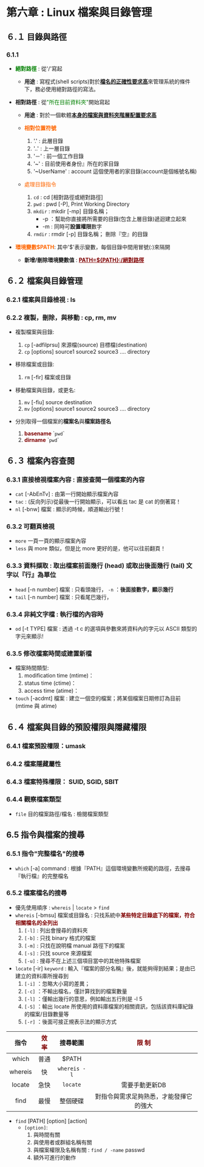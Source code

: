 # 第六章 : Linux 檔案與目錄管理
## ６.１ 目錄與路徑
### 6.1.1
* <font color=#008000>**絕對路徑**</font> : 從'/'寫起
    * **用途** : 寫程式(shell scripts)對於[**檔名的正確性要求高**]()來管理系統的條件下，務必使用絕對路徑的寫法。

* **相對路徑** : 從<font color=#008000>"所在目前資料夾"</font>開始寫起
    * **用途** : 對於一個軟體[**本身的檔案與資料夾階層配置要求高**]()
    * <font color=#FF6600>**相對位置符號**</font>
        1. '.' : 此層目錄
        2. '..' : 上一層目錄
        3. '－' : 前一個工作目錄
        4. '~' : 目前使用者身份』所在的家目錄
        5. '~UserName' : account 這個使用者的家目錄(account是個帳號名稱)
    
    * <font color=#FF6600>處理目錄指令</font>
        1. `cd` : cd [相對路徑或絕對路徑]
        2. `pwd` : pwd [-P], Print Working Directory
        3. `mkdir` : mkdir [-mp] 目錄名稱；
            * -p ：幫助你直接將所需要的目錄(包含上層目錄)遞迴建立起來
            * -m : 同時可**設置權限**數字
        4. `rmdir` : rmdir [-p] 目錄名稱； 刪除『空』的目錄

* <font color=#FF6600>**環境變數\$PATH**</font>: 其中'$'表示變數，每個目錄中間用冒號(:)來隔開
    * **新增/刪除環境變數值** : <font color=#800000><u>**PATH=${PATH}:/絕對路徑**</u></font> 

## ６.２ 檔案與目錄管理
### 6.2.1 檔案與目錄檢視 : ls

### 6.2.2 複製，刪除，與移動 : cp, rm, mv
* 複製檔案與目錄:
    1. `cp` [-adfilprsu] 來源檔(source) 目標檔(destination)
    2. `cp` [options] source1 source2 source3 .... directory

* 移除檔案或目錄:
    1. `rm` [-fir] 檔案或目錄

* 移動檔案與目錄，或更名:
    1. `mv` [-fiu] source destination
    2. `mv` [options] source1 source2 source3 .... directory

* 分別取得一個檔案的**檔案名**與**檔案路徑名**
    1. <font color=#800000>**basename**</font> \``pwd`\`
    2. <font color=#800000>**dirname**</font> \``pwd`\` 

## ６.３ 檔案內容查閱
### 6.3.1 直接檢視檔案內容 : 直接查閱一個檔案的內容
* `cat` [-AbEnTv] : 由第一行開始顯示檔案內容
* `tac` : (反向列示)從最後一行開始顯示，可以看出 tac 是 cat 的倒著寫！
* `nl` [-bnw] 檔案 : 顯示的時候，順道輸出行號！
### 6.3.2 可翻頁檢視
* `more` 一頁一頁的顯示檔案內容
* `less` 與 more 類似，但是比 more 更好的是，他可以往前翻頁！
### 6.3.3 資料擷取 : 取出檔案前面幾行 (head) 或取出後面幾行 (tail) 文字以『行』為單位
* `head` [-n number] 檔案 : 只看頭幾行， `-n`  ：**後面接數字，顯示幾行**
* `tail` [-n number] 檔案 : 只看尾巴幾行，
### 6.3.4 非純文字檔 : 執行檔的內容時
* `od`  [-t TYPE] 檔案 : 透過 -t c 的選項與參數來將資料內的字元以 ASCII 類型的字元來顯示!

### 6.3.5 修改檔案時間或建置新檔
* 檔案時間類型:
    1. modification time (mtime)：
    2. status time (ctime)：
    3. access time (atime)：
* `touch` [-acdmt] 檔案 : 建立一個空的檔案；將某個檔案日期修訂為目前 (mtime 與 atime)

## ６.４ 檔案與目錄的預設權限與隱藏權限
### 6.4.1 檔案預設權限：umask
### 6.4.2 檔案隱藏屬性
### 6.4.3 檔案特殊權限： SUID, SGID, SBIT
### 6.4.4 觀察檔案類型
* `file` 目的檔案路徑/檔名 : 檢閱檔案類型

## 6.5 指令與檔案的搜尋
### 6.5.1 指令"完整檔名"的搜尋
* `which` [-a] command :  根據『PATH』這個環境變數所規範的路徑，去搜尋『執行檔』的完整檔名

### 6.5.2 檔案檔名的搜尋
* 優先使用順序 : `whereis` | `locate` > `find`
* `whereis` [-bmsu] 檔案或目錄名 : 只找系統中<font color=#800000>**某些特定目錄底下的檔案，符合相關檔名的全列出**</font>
    1. `[-l]` : 列出會搜尋的資料夾
    2. `[-b]` : 只找 binary 格式的檔案
    3. `[-m]` : 只找在說明檔 manual 路徑下的檔案
    4. `[-s]` : 只找 source 來源檔案
    5. `[-u]` : 搜尋不在上述三個項目當中的其他特殊檔案
* `locate` [-ir] `keyword` : 輸入『檔案的部分名稱』後，就能夠得到結果；是由已建立的資料庫所搜尋到
    1. `[-i]`  ：忽略大小寫的差異；
    2. `[-c]`  ：不輸出檔名，僅計算找到的檔案數量
    3. `[-l]`  ：僅輸出幾行的意思，例如輸出五行則是 -l 5
    4. `[-S]`  ：輸出 locate 所使用的資料庫檔案的相關資訊，包括該資料庫紀錄的檔案/目錄數量等
    5. `[-r]`  ：後面可接正規表示法的顯示方式

| 指令 | <font color=#800000>**效 率**</font> | 搜尋範圍 | <font color=#800000>**限 制**</font> |
|:----:|:-----:|:-------:|:------------------------------------:|
|which|普通| \$PATH | |
|whereis|快|`whereis -l`||
|locate|急快|`locate`|需要手動更新DB|
|find|最慢|整個硬碟| 對指令與需求足夠熟悉，才能發揮它的強大|

* `find` [PATH] [option] [action]
  * `[option]`:
      1. 與時間有關
      2. 與使用者或群組名稱有關
      3. 與檔案權限及名稱有關 : `find / -name` passwd 
      4. 額外可進行的動作
